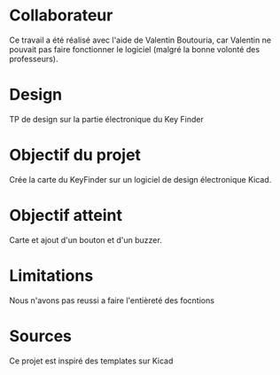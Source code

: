 #
# Collaborateur

Ce travail a été réalisé avec l'aide de Valentin Boutouria, car Valentin ne pouvait pas faire fonctionner le logiciel (malgré la bonne volonté des professeurs).

# Design
TP de design sur la partie électronique du Key Finder


# Objectif du projet

Crée la carte du KeyFinder sur un logiciel de design électronique Kicad.


# Objectif atteint

Carte et ajout d'un bouton et d'un buzzer.


# Limitations

Nous n'avons pas reussi a faire l'entièreté des focntions 




# Sources

Ce projet est inspiré des templates sur Kicad
